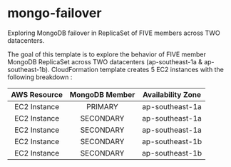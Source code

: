 # mongo-failover
Exploring MongoDB failover in ReplicaSet of FIVE members across TWO datacenters.

The goal of this template is to explore the behavior of FIVE member MongoDB ReplicaSet across TWO datacenters (ap-southeast-1a & ap-southeast-1b).
CloudFormation template creates 5 EC2 instances with the following breakdown :

| AWS Resource | MongoDB Member | Availability Zone |
|:------------:|:--------------:|:-----------------:|
| EC2 Instance |     PRIMARY    |  ap-southeast-1a  |
| EC2 Instance |    SECONDARY   |  ap-southeast-1a  |
| EC2 Instance |    SECONDARY   |  ap-southeast-1a  |
| EC2 Instance |    SECONDARY   |  ap-southeast-1b  |
| EC2 Instance |    SECONDARY   |  ap-southeast-1b  |

